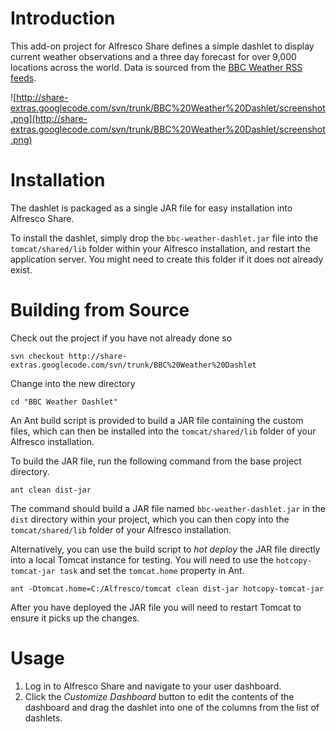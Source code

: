 # Introduction #

This add-on project for Alfresco Share defines a simple dashlet to display
current weather observations and a three day forecast for over 9,000 locations across the world. Data is sourced from the [BBC Weather RSS feeds](http://backstage.bbc.co.uk/data/WeatherFeeds).

![http://share-extras.googlecode.com/svn/trunk/BBC%20Weather%20Dashlet/screenshot.png](http://share-extras.googlecode.com/svn/trunk/BBC%20Weather%20Dashlet/screenshot.png)

# Installation #

The dashlet is packaged as a single JAR file for easy installation into Alfresco Share.

To install the dashlet, simply drop the `bbc-weather-dashlet.jar` file into the `tomcat/shared/lib` folder within your Alfresco installation, and restart the application server. You might need to create this folder if it does not already exist.

# Building from Source #

Check out the project if you have not already done so

```
svn checkout http://share-extras.googlecode.com/svn/trunk/BBC%20Weather%20Dashlet
```

Change into the new directory

```
cd "BBC Weather Dashlet"
```

An Ant build script is provided to build a JAR file containing the custom files, which can then be installed into the `tomcat/shared/lib` folder of your Alfresco installation.

To build the JAR file, run the following command from the base project directory.

```
ant clean dist-jar
```

The command should build a JAR file named `bbc-weather-dashlet.jar` in the `dist` directory within your project, which you can then copy into the `tomcat/shared/lib` folder of your Alfresco installation.

Alternatively, you can use the build script to _hot deploy_ the JAR file directly into a local Tomcat instance for testing. You will need to use the `hotcopy-tomcat-jar task` and set the `tomcat.home`
property in Ant.

```
ant -Dtomcat.home=C:/Alfresco/tomcat clean dist-jar hotcopy-tomcat-jar
```

After you have deployed the JAR file you will need to restart Tomcat to ensure it picks up the changes.

# Usage #

  1. Log in to Alfresco Share and navigate to your user dashboard.
  1. Click the _Customize Dashboard_ button to edit the contents of the dashboard and drag the dashlet into one of the columns from the list of dashlets.